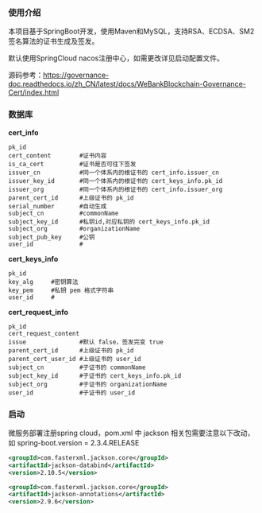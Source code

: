 ### 使用介绍
本项目基于SpringBoot开发，使用Maven和MySQL，支持RSA、ECDSA、SM2签名算法的证书生成及签发。

默认使用SpringCloud nacos注册中心，如需更改详见启动配置文件。

源码参考：https://governance-doc.readthedocs.io/zh_CN/latest/docs/WeBankBlockchain-Governance-Cert/index.html

### 数据库

**cert_info**

	pk_id
	cert_content        #证书内容
	is_ca_cert			#证书是否可往下签发
	issuer_cn			#同一个体系内的根证书的 cert_info.issuer_cn
	issuer_key_id		#同一个体系内的根证书的 cert_keys_info.pk_id
	issuer_org			#同一个体系内的根证书的 cert_info.issuer_org
	parent_cert_id		#上级证书的 pk_id
	serial_number		#自动生成
	subject_cn			#commonName
	subject_key_id		#私钥id,对应私钥的 cert_keys_info.pk_id
	subject_org			#organizationName
	subject_pub_key		#公钥
	user_id				#

**cert_keys_info**

	pk_id
	key_alg     #密钥算法
	key_pem     #私钥 pem 格式字符串
	user_id		#

**cert_request_info**

	pk_id
	cert_request_content
	issue				#默认 false，签发完变 true
	parent_cert_id		#上级证书的 pk_id
	parent_cert_user_id	#上级证书的 user_id
	subject_cn          #子证书的 commonName
	subject_key_id		#子证书的 cert_keys_info.pk_id
	subject_org         #子证书的 organizationName
	user_id				#子证书的 user_id


### 启动
微服务部署注册spring cloud，pom.xml 中 jackson 相关包需要注意以下改动，如 spring-boot.version = 2.3.4.RELEASE

```xml
<groupId>com.fasterxml.jackson.core</groupId>
<artifactId>jackson-databind</artifactId>
<version>2.10.5</version>

<groupId>com.fasterxml.jackson.core</groupId>
<artifactId>jackson-annotations</artifactId>
<version>2.9.6</version>
```


